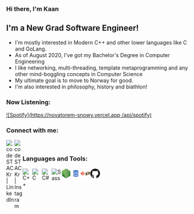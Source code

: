 ### Hi there, I'm Kaan 

## I'm a New Grad Software Engineer!
- I'm mostly interested in Modern C++ and other lower languages like C and GoLang.
- As of August 2020, I've got my Bachelor's Degree in Computer Engineering
- I like networking, multi-threading, template metaprogramming and any other mind-boggling concepts in Computer Science
- My ultimate goal is to move to Norway for good.
- I'm also interested in philosophy, history and biathlon!

### Now Listening:
[![Spotify](https://novatorem-snowy.vercel.app /api/spotify)](https://open.spotify.com/user/1246655277)

### Connect with me:

[<img align="left" alt="codeSTACKr | LinkedIn" width="22px" src="https://cdn.jsdelivr.net/npm/simple-icons@v3/icons/linkedin.svg" />][linkedin]
[<img align="left" alt="codeSTACKr | Instagram" width="22px" src="https://cdn.jsdelivr.net/npm/simple-icons@v3/icons/instagram.svg" />][instagram]

<br />

### Languages and Tools:

<img align="left" alt="C++" width="26px" src="https://raw.githubusercontent.com/isocpp/logos/master/cpp_logo.png" />
<img align="left" alt="C" width="26px" src="https://camo.githubusercontent.com/d69b1b951fa803f802c654ddfdebe3395320c886/68747470733a2f2f696d67322e66726565706e672e65732f32303138303430352f646f652f6b697373706e672d7468652d632d70726f6772616d6d696e672d6c616e67756167652d636f6d70757465722d70726f6772616d6d696e672d636f2d70726f6772616d6d65722d35616336626438333039396239372e313637323036393631353232393734303833303339342e6a7067" />
<img align="left" alt="C#" width="26px" src="https://camo.githubusercontent.com/0617f4657fef12e8d16db45b8d73def73144b09f/68747470733a2f2f646576656c6f7065722e6665646f726170726f6a6563742e6f72672f7374617469632f6c6f676f2f6373686172702e706e67" />
<img align="left" alt="Sass" width="26px" src="https://camo.githubusercontent.com/98ed65187a84ecf897273d9fa18118ce45845057/68747470733a2f2f7261772e6769746875622e636f6d2f676f6c616e672d73616d706c65732f676f706865722d766563746f722f6d61737465722f676f706865722e706e67" />
<img align="left" alt="Node.js" width="26px" src="https://raw.githubusercontent.com/github/explore/80688e429a7d4ef2fca1e82350fe8e3517d3494d/topics/nodejs/nodejs.png" />
<img align="left" alt="SQL" width="26px" src="https://raw.githubusercontent.com/github/explore/80688e429a7d4ef2fca1e82350fe8e3517d3494d/topics/sql/sql.png" />
<img align="left" alt="Git" width="26px" src="https://raw.githubusercontent.com/github/explore/80688e429a7d4ef2fca1e82350fe8e3517d3494d/topics/git/git.png" />
<img align="left" alt="GitHub" width="26px" src="https://raw.githubusercontent.com/github/explore/78df643247d429f6cc873026c0622819ad797942/topics/github/github.png" />

<br />
<br />

[instagram]: https://instagram.com/kaan.fresh
[linkedin]: https://linkedin.com/in/bedir-kaan-taze
